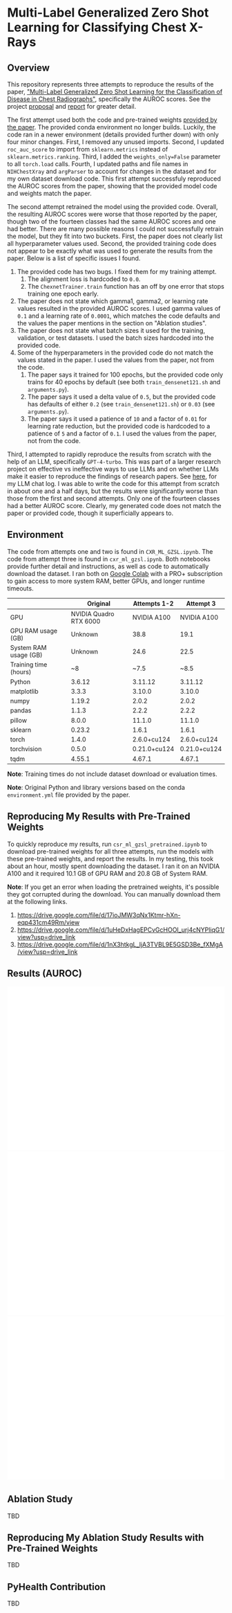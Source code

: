 # Multi-Label Generalized Zero Shot Learning for Classifying Chest X-Rays

## Overview

This repository represents three attempts to reproduce the results of the paper, ["Multi-Label Generalized Zero Shot Learning for the Classification of Disease in Chest Radiographs"](https://arxiv.org/abs/2107.06563), specifically the AUROC scores. See the project [proposal](https://github.com/EricSchrock/cxr-ml-gzsl/blob/main/proposal/proposal.pdf) and [report](https://github.com/EricSchrock/cxr-ml-gzsl/blob/main/report/report.pdf) for greater detail.

The first attempt used both the code and pre-trained weights [provided by the paper](https://github.com/nyuad-cai/CXR-ML-GZSL/). The provided conda environment no longer builds. Luckily, the code ran in a newer environment (details provided further down) with only four minor changes. First, I removed any unused imports. Second, I updated `roc_auc_score` to import from `sklearn.metrics` instead of `sklearn.metrics.ranking`. Third, I added the `weights_only=False` parameter to all `torch.load` calls. Fourth, I updated paths and file names in `NIHChestXray` and `argParser` to account for changes in the dataset and for my own dataset download code. This first attempt successfuly reproduced the AUROC scores from the paper, showing that the provided model code and weights match the paper.

The second attempt retrained the model using the provided code. Overall, the resulting AUROC scores were worse that those reported by the paper, though two of the fourteen classes had the same AUROC scores and one had better. There are many possible reasons I could not successfully retrain the model, but they fit into two buckets. First, the paper does not clearly list all hyperparameter values used. Second, the provided training code does not appear to be exactly what was used to generate the results from the paper. Below is a list of specific issues I found.

1. The provided code has two bugs. I fixed them for my training attempt.
   1. The alignment loss is hardcoded to `0.0`.
   2. The `ChexnetTrainer.train` function has an off by one error that stops training one epoch early.
2. The paper does not state which gamma1, gamma2, or learning rate values resulted in the provided AUROC scores. I used gamma values of `0.1` and a learning rate of `0.0001`, which matches the code defaults and the values the paper mentions in the section on "Ablation studies".
3. The paper does not state what batch sizes it used for the training, validation, or test datasets. I used the batch sizes hardcoded into the provided code.
4. Some of the hyperparameters in the provided code do not match the values stated in the paper. I used the values from the paper, not from the code.
   1. The paper says it trained for 100 epochs, but the provided code only trains for 40 epochs by default (see both `train_densenet121.sh` and `arguments.py`).
   2. The paper says it used a delta value of `0.5`, but the provided code has defaults of either `0.2` (see `train_densenet121.sh`) or `0.03` (see `arguments.py`).
   3. The paper says it used a patience of `10` and a factor of `0.01` for learning rate reduction, but the provided code is hardcoded to a patience of `5` and a factor of `0.1`. I used the values from the paper, not from the code.

Third, I attempted to rapidly reproduce the results from scratch with the help of an LLM, specifically `GPT-4-turbo`. This was part of a larger research project on effective vs ineffective ways to use LLMs and on whether LLMs make it easier to reproduce the findings of research papers. See [here](https://github.com/EricSchrock/cxr-ml-gzsl/blob/main/report/report-llm-chat-log-for-research.txt), for my LLM chat log. I was able to write the code for this attempt from scratch in about one and a half days, but the results were significantly worse than those from the first and second attempts. Only one of the fourteen classes had a better AUROC score. Clearly, my generated code does not match the paper or provided code, though it superficially appears to.

## Environment

The code from attempts one and two is found in `CXR_ML_GZSL.ipynb`. The code from attempt three is found in `cxr_ml_gzsl.ipynb`. Both notebooks provide further detail and instructions, as well as code to automatically download the dataset. I ran both on [Google Colab](https://colab.research.google.com/) with a PRO+ subscription to gain access to more system RAM, better GPUs, and longer runtime timeouts.

|                       | Original               | Attempts 1-2 | Attempt 3    |
|-----------------------|------------------------|--------------|--------------|
| GPU                   | NVIDIA Quadro RTX 6000 | NVIDIA A100  | NVIDIA A100  |
| GPU RAM usage (GB)    | Unknown                | 38.8         | 19.1         |
| System RAM usage (GB) | Unknown                | 24.6         | 22.5         |
| Training time (hours) | ~8                     | ~7.5         | ~8.5         |
| Python                | 3.6.12                 | 3.11.12      | 3.11.12      |
| matplotlib            | 3.3.3                  | 3.10.0       | 3.10.0       |
| numpy                 | 1.19.2                 | 2.0.2        | 2.0.2        |
| pandas                | 1.1.3                  | 2.2.2        | 2.2.2        |
| pillow                | 8.0.0                  | 11.1.0       | 11.1.0       |
| sklearn               | 0.23.2                 | 1.6.1        | 1.6.1        |
| torch                 | 1.4.0                  | 2.6.0+cu124  | 2.6.0+cu124  |
| torchvision           | 0.5.0                  | 0.21.0+cu124 | 0.21.0+cu124 |
| tqdm                  | 4.55.1                 | 4.67.1       | 4.67.1       |

**Note**: Training times do not include dataset download or evaluation times.

**Note**: Original Python and library versions based on the conda `environment.yml` file provided by the paper.

## Reproducing My Results with Pre-Trained Weights

To quickly reproduce my results, run `csr_ml_gzsl_pretrained.ipynb` to download pre-trained weights for all three attempts, run the models with these pre-trained weights, and report the results. In my testing, this took about an hour, mostly spent downloading the dataset. I ran it on an NVIDIA A100 and it required 10.1 GB of GPU RAM and 20.8 GB of System RAM.

**Note**: If you get an error when loading the pretrained weights, it's possible they got corrupted during the download. You can manually download them at the following links.

1. https://drive.google.com/file/d/17ioJMW3qNx1Ktmr-hXn-eqp431cm49Rm/view
2. https://drive.google.com/file/d/1uHeDxHagEPCvGcHOOI_urj4cNYPliqG1/view?usp=drive_link
3. https://drive.google.com/file/d/1nX3htkgL_ljA3TVBL9E5GSD3Be_fXMgA/view?usp=drive_link

## Results (AUROC)

![means](report/means.png)
![seen](report/seen.png)
![unseen](report/unseen.png)

## Ablation Study

TBD

## Reproducing My Ablation Study Results with Pre-Trained Weights

TBD

## PyHealth Contribution

TBD
